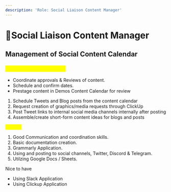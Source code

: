 ```yaml
---
description: 'Role: Social Liaison Content Manager'
---
```


# 📝Social Liaison Content Manager

## Management of Social Content Calendar

### <mark style="color:yellow;">Roles & Responsibilities</mark>&#x20;

* Coordinate approvals & Reviews of content.
* Schedule and confirm dates.
* Prestage content in Demos Content Calendar for review



1. Schedule Tweets and Blog posts from the content calendar
2. Request creation of graphics/media requests through ClickUp
3. Post Tweet links to internal social media channels internally after posting
4. Assemble/create short-form content ideas for blogs and posts

<mark style="color:yellow;">SKILLS:</mark>

1. Good Communication and coordination skills.
2. Basic documentation creation.
3. Grammarly Application.
4. Using and posting to social channels, Twitter, Discord & Telegram.
5. Utilzing Google Docs / Sheets.

Nice to have&#x20;

* Using Slack Application
* Using Clickup Application
